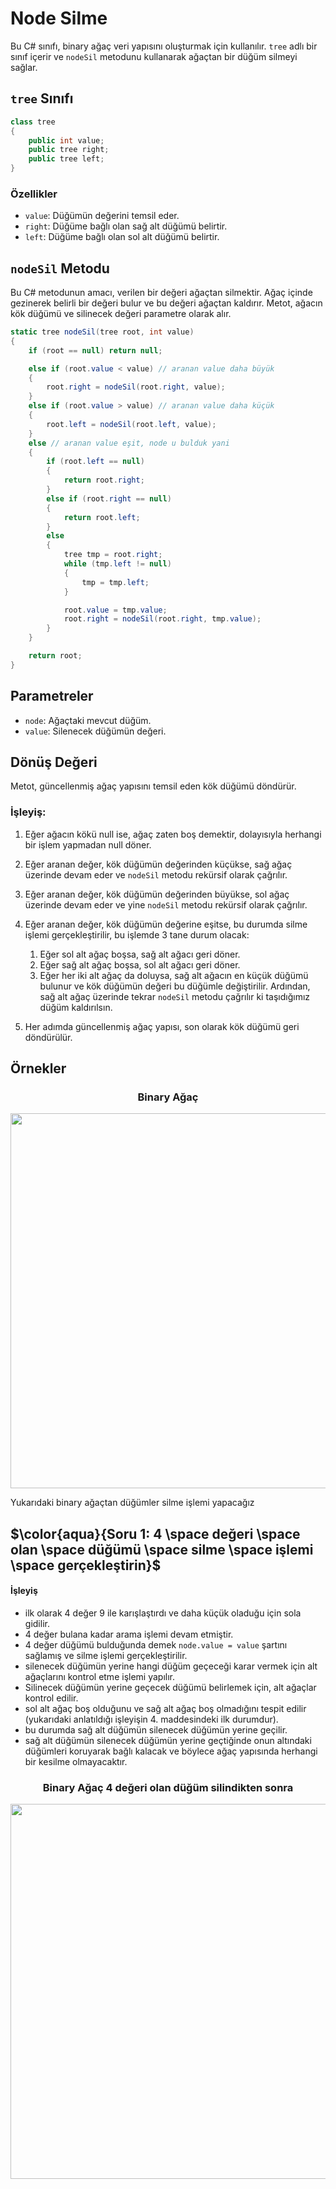 # Node Silme
Bu C# sınıfı, binary ağaç veri yapısını oluşturmak için kullanılır. `tree` adlı bir sınıf içerir ve `nodeSil` metodunu kullanarak ağaçtan bir düğüm silmeyi sağlar.

## `tree` Sınıfı

```csharp
class tree
{
    public int value;
    public tree right;
    public tree left;
}
```

### Özellikler

- `value`: Düğümün değerini temsil eder.
- `right`: Düğüme bağlı olan sağ alt düğümü belirtir.
- `left`: Düğüme bağlı olan sol alt düğümü belirtir.


## `nodeSil` Metodu
Bu C# metodunun amacı, verilen bir değeri ağaçtan silmektir. Ağaç içinde gezinerek belirli bir değeri bulur ve bu değeri ağaçtan kaldırır. Metot, ağacın kök düğümü ve silinecek değeri parametre olarak alır.
```csharp
static tree nodeSil(tree root, int value)
{
    if (root == null) return null;

    else if (root.value < value) // aranan value daha büyük
    {
        root.right = nodeSil(root.right, value);
    }
    else if (root.value > value) // aranan value daha küçük
    {
        root.left = nodeSil(root.left, value);
    }
    else // aranan value eşit, node u bulduk yani
    {
        if (root.left == null)
        {
            return root.right;
        }
        else if (root.right == null)
        {
            return root.left;
        }
        else
        {
            tree tmp = root.right;
            while (tmp.left != null)
            {
                tmp = tmp.left;
            }

            root.value = tmp.value;
            root.right = nodeSil(root.right, tmp.value);
        }
    }

    return root;
}
```

## Parametreler

- `node`: Ağaçtaki mevcut düğüm.
- `value`: Silenecek düğümün değeri.

## Dönüş Değeri

Metot, güncellenmiş ağaç yapısını temsil eden kök düğümü döndürür.

### İşleyiş:

1. Eğer ağacın kökü null ise, ağaç zaten boş demektir, dolayısıyla herhangi bir işlem yapmadan null döner.

2. Eğer aranan değer, kök düğümün değerinden küçükse, sağ ağaç üzerinde devam eder ve `nodeSil` metodu rekürsif olarak çağrılır.

3. Eğer aranan değer, kök düğümün değerinden büyükse, sol ağaç üzerinde devam eder ve yine `nodeSil` metodu rekürsif olarak çağrılır.

4. Eğer aranan değer, kök düğümün değerine eşitse, bu durumda silme işlemi gerçekleştirilir, bu işlemde 3 tane durum olacak:
   1. Eğer sol alt ağaç boşsa, sağ alt ağacı geri döner.
   2. Eğer sağ alt ağaç boşsa, sol alt ağacı geri döner.
   3. Eğer her iki alt ağaç da doluysa, sağ alt ağacın en küçük düğümü bulunur ve kök düğümün değeri bu düğümle değiştirilir. Ardından, sağ alt ağaç üzerinde tekrar `nodeSil` metodu çağrılır ki taşıdığımız düğüm kaldırılsın.

5. Her adımda güncellenmiş ağaç yapısı, son olarak kök düğümü geri döndürülür.

## Örnekler

<div align="center">
    <h3>Binary Ağaç</h3>
    <img src="https://github.com/yasir723/node-ekle/assets/111686779/11d4aac8-b0d4-4762-b028-17d29fada8d1" width="600">
</div>

Yukarıdaki binary ağaçtan düğümler silme işlemi yapacağız
## $\color{aqua}{Soru 1: 4 \space değeri \space olan \space düğümü \space silme \space işlemi \space gerçekleştirin}$

#### İşleyiş
- ilk olarak 4 değer 9 ile karışlaştırdı ve daha küçük oladuğu için sola gidilir.
- 4 değer bulana kadar arama işlemi devam etmiştir.
- 4 değer düğümü bulduğunda demek `node.value = value` şartını sağlamış ve silme işlemi gerçekleştirilir.
- silenecek düğümün yerine hangi düğüm geçeceği karar vermek için alt ağaçlarını kontrol etme işlemi yapılır.
- Silinecek düğümün yerine geçecek düğümü belirlemek için, alt ağaçlar kontrol edilir.
- sol alt ağaç boş olduğunu ve sağ alt ağaç boş olmadığını tespit edilir (yukarıdaki anlatıldığı işleyişin 4. maddesindeki ilk durumdur).
- bu durumda sağ alt düğümün silenecek düğümün yerine geçilir.
- sağ alt düğümün silenecek düğümün yerine geçtiğinde onun altındaki düğümleri koruyarak bağlı kalacak ve böylece ağaç yapısında herhangi bir kesilme olmayacaktır.

<div align="center">
    <h3>Binary Ağaç 4 değeri olan düğüm silindikten sonra</h3>
    <img src="https://github.com/yasir723/node-ekle/assets/111686779/a7b5d8d3-7fde-4d4d-818a-3689df53d17f" width="600">
</div>




